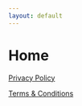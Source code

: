 ```yaml
---
layout: default
---
```



# Home



[Privacy Policy](/Privacy-Policy)
<p>     </p>

[Terms & Conditions](/Terms-Conditions)
